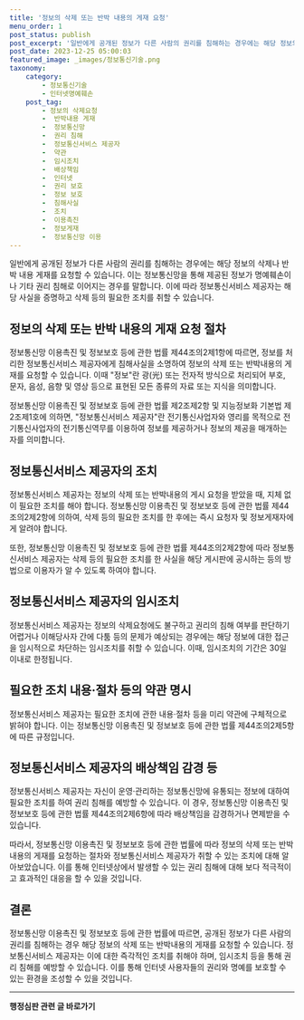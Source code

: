 ```yaml
---
title: '정보의 삭제 또는 반박 내용의 게재 요청'
menu_order: 1
post_status: publish
post_excerpt: '일반에게 공개된 정보가 다른 사람의 권리를 침해하는 경우에는 해당 정보의 삭제나 반박 내용 게재를 요청할 수 있습니다. 이는 정보통신망을 통해 제공된 정보가 명예훼손이나 기타 권리 침해로 이어지는 경우를 말합니다. 이에 따라 정보통신서비스 제공자는 해당 사실을 증명하고 삭제 등의 필요한 조치를 취할 수 있습니다.'
post_date: 2023-12-25 05:00:03
featured_image: _images/정보통신기술.png
taxonomy:
    category:
        - 정보통신기술
        - 인터넷명예훼손
    post_tag:
        - 정보의 삭제요청
        -  반박내용 게재
        -  정보통신망
        -  권리 침해
        -  정보통신서비스 제공자
        -  약관
        -  임시조치
        -  배상책임
        -  인터넷
        -  권리 보호
        -  정보 보호
        -  침해사실
        -  조치
        -  이용촉진
        -  정보게재
        -  정보통신망 이용
---
```



일반에게 공개된 정보가 다른 사람의 권리를 침해하는 경우에는 해당 정보의 삭제나 반박 내용 게재를 요청할 수 있습니다. 이는 정보통신망을 통해 제공된 정보가 명예훼손이나 기타 권리 침해로 이어지는 경우를 말합니다. 이에 따라 정보통신서비스 제공자는 해당 사실을 증명하고 삭제 등의 필요한 조치를 취할 수 있습니다.

## 정보의 삭제 또는 반박 내용의 게재 요청 절차

정보통신망 이용촉진 및 정보보호 등에 관한 법률 제44조의2제1항에 따르면, 정보를 처리한 정보통신서비스 제공자에게 침해사실을 소명하여 정보의 삭제 또는 반박내용의 게재를 요청할 수 있습니다. 이때 "정보"란 광(光) 또는 전자적 방식으로 처리되어 부호, 문자, 음성, 음향 및 영상 등으로 표현된 모든 종류의 자료 또는 지식을 의미합니다.

정보통신망 이용촉진 및 정보보호 등에 관한 법률 제2조제2항 및 지능정보화 기본법 제2조제1호에 의하면, "정보통신서비스 제공자"란 전기통신사업자와 영리를 목적으로 전기통신사업자의 전기통신역무를 이용하여 정보를 제공하거나 정보의 제공을 매개하는 자를 의미합니다.

## 정보통신서비스 제공자의 조치

정보통신서비스 제공자는 정보의 삭제 또는 반박내용의 게시 요청을 받았을 때, 지체 없이 필요한 조치를 해야 합니다. 정보통신망 이용촉진 및 정보보호 등에 관한 법률 제44조의2제2항에 의하여, 삭제 등의 필요한 조치를 한 후에는 즉시 요청자 및 정보게재자에게 알려야 합니다.

또한, 정보통신망 이용촉진 및 정보보호 등에 관한 법률 제44조의2제2항에 따라 정보통신서비스 제공자는 삭제 등의 필요한 조치를 한 사실을 해당 게시판에 공시하는 등의 방법으로 이용자가 알 수 있도록 하여야 합니다.

## 정보통신서비스 제공자의 임시조치

정보통신서비스 제공자는 정보의 삭제요청에도 불구하고 권리의 침해 여부를 판단하기 어렵거나 이해당사자 간에 다툼 등의 문제가 예상되는 경우에는 해당 정보에 대한 접근을 임시적으로 차단하는 임시조치를 취할 수 있습니다. 이때, 임시조치의 기간은 30일 이내로 한정됩니다.

## 필요한 조치 내용·절차 등의 약관 명시

정보통신서비스 제공자는 필요한 조치에 관한 내용·절차 등을 미리 약관에 구체적으로 밝혀야 합니다. 이는 정보통신망 이용촉진 및 정보보호 등에 관한 법률 제44조의2제5항에 따른 규정입니다.

## 정보통신서비스 제공자의 배상책임 감경 등

정보통신서비스 제공자는 자신이 운영·관리하는 정보통신망에 유통되는 정보에 대하여 필요한 조치를 하여 권리 침해를 예방할 수 있습니다. 이 경우, 정보통신망 이용촉진 및 정보보호 등에 관한 법률 제44조의2제6항에 따라 배상책임을 감경하거나 면제받을 수 있습니다.

따라서, 정보통신망 이용촉진 및 정보보호 등에 관한 법률에 따라 정보의 삭제 또는 반박내용의 게재를 요청하는 절차와 정보통신서비스 제공자가 취할 수 있는 조치에 대해 알아보았습니다. 이를 통해 인터넷상에서 발생할 수 있는 권리 침해에 대해 보다 적극적이고 효과적인 대응을 할 수 있을 것입니다.

## 결론

정보통신망 이용촉진 및 정보보호 등에 관한 법률에 따르면, 공개된 정보가 다른 사람의 권리를 침해하는 경우 해당 정보의 삭제 또는 반박내용의 게재를 요청할 수 있습니다. 정보통신서비스 제공자는 이에 대한 즉각적인 조치를 취해야 하며, 임시조치 등을 통해 권리 침해를 예방할 수 있습니다. 이를 통해 인터넷 사용자들의 권리와 명예를 보호할 수 있는 환경을 조성할 수 있을 것입니다.
<!-- wp:separator -->
<hr class="wp-block-separator has-alpha-channel-opacity"/>
<!-- /wp:separator -->

<!-- wp:group {"backgroundColor":"base","layout":{"type":"constrained"}} -->
<div class="wp-block-group has-base-background-color has-background"><!-- wp:paragraph {"align":"center","fontSize":"medium"} -->
<p class="has-text-align-center has-large-font-size"><strong>행정심판 관련 글 바로가기</strong></p>
<!-- /wp:paragraph -->


<!-- wp:latest-posts
{"categories":[{"id":15531,"count":19,"description":"","link":"https://uknowlaw.com/category/%ed%96%89%ec%a0%95%ec%8b%ac%ed%8c%90/","name":"행정심판","slug":"행정심판","taxonomy":"category","parent":0,"meta":[],"_links":{"self":[{"href":"https://uknowlaw.com/wp-json/wp/v2/categories/15531"}],"collection":[{"href":"https://uknowlaw.com/wp-json/wp/v2/categories"}],"about":[{"href":"https://uknowlaw.com/wp-json/wp/v2/taxonomies/category"}],"wp:post_type":[{"href":"https://uknowlaw.com/wp-json/wp/v2/posts?categories=15531"}],"curies":[{"name":"wp","href":"https://api.w.org/{rel}","templated":true}]}}],"postsToShow":100,"excerptLength":28,"postLayout":"grid","columns":2,"featuredImageAlign":"left","featuredImageSizeSlug":"large","fontSize":"small"} /--></div>
<!-- /wp:group -->